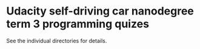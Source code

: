 # Udacity self-driving car nanodegree term 3 programming quizes

See the individual directories for details.
